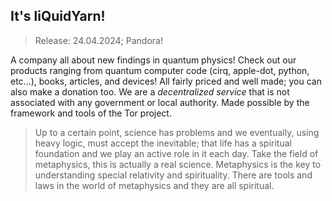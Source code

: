 ## It's liQuidYarn!

> Release: 24.04.2024; Pandora!

A company all about new findings in quantum physics! Check out our products ranging from quantum computer code (cirq, apple-dot, python, etc...), books, articles, and devices! All fairly priced and well made; you can also make a donation too. We are a *decentralized service* that is not associated with any government or local authority. Made possible by the framework and tools of the Tor project.

> Up to a certain point, science has problems and we eventually, using heavy logic, must accept the inevitable; that life has a spiritual foundation and we play an active role in it each day. Take the field of metaphysics, this is actually a real science. Metaphysics is the key to understanding special relativity and spirituality. There are tools and laws in the world of metaphysics and they are all spiritual.
